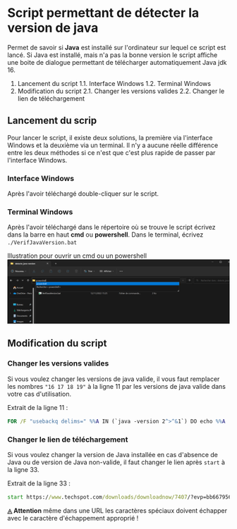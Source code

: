 # Script permettant de détecter la version de java
Permet de savoir si **Java** est installé sur l'ordinateur sur lequel ce script est lancé.
Si Java est installé, mais n'a pas la bonne version le script affiche une boite de dialogue permettant de télécharger automatiquement Java jdk 16.

1. Lancement du script
    1.1. Interface Windows
    1.2. Terminal Windows
2. Modification du script
    2.1. Changer les versions valides
    2.2. Changer le lien de téléchargement
 

## Lancement du scrip
Pour lancer le script, il existe deux solutions, la première via l'interface Windows et la deuxième via un terminal. Il n'y a aucune réelle différence entre les deux méthodes si ce n'est que c'est plus rapide de passer par l'interface Windows.

### Interface Windows
Après l'avoir téléchargé double-cliquer sur le script.

### Terminal Windows
Après l'avoir téléchargé dans le répertoire où se trouve le script écrivez dans la barre en haut **cmd** ou **powershell**. Dans le terminal, écrivez `./VerifJavaVersion.bat`

Illustration pour ouvrir un cmd ou un powershell
![](./img/powershell.png "Illustration pour ouvrir un cmd ou un powershell")


## Modification du script
### Changer les versions valides
Si vous voulez changer les versions de java valide, il vous faut remplacer les nombres `"16 17 18 19"` à la ligne 11 par les versions de java valide dans votre cas d'utilisation.

Extrait de la ligne 11 :
```bat
FOR /F "usebackq delims=" %%A IN (`java -version 2^>^&1`) DO echo %%A | findstr /i "16 17 18 19" && (
```


### Changer le lien de téléchargement
Si vous voulez changer la version de Java installée en cas d'absence de Java ou de version de Java non-valide, il faut changer le lien après `start` à la ligne 33.

Extrait de la ligne 33 :
```bat
start https://www.techspot.com/downloads/downloadnow/7407/?evp=bb667956a140a1a0a56260d7df5d40bf^&file=9975
```

**◬ Attention** même dans une URL les caractères spéciaux doivent échapper avec le caractère d'échappement approprié !
